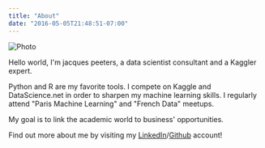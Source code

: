 ```yaml
---
title: "About"
date: "2016-05-05T21:48:51-07:00"
---
```


![Photo](https://media.licdn.com/mpr/mpr/shrinknp_400_400/AAEAAQAAAAAAAAexAAAAJGM3OTliZGQ4LTc0YmEtNGY4Mi1hYjEwLWUwN2FhMTI5YmZlOA.jpg)

Hello world, I'm jacques peeters, a data scientist consultant and a Kaggler expert. 

Python and R are my favorite tools. I compete on Kaggle and DataScience.net in order to sharpen my machine learning skills. I regularly attend "Paris Machine Learning" and "French Data" meetups.

My goal is to link the academic world to business' opportunities.

Find out more about me by visiting my [LinkedIn](https://www.linkedin.com/in/j4cquespeeters/)/[Github](https://github.com/jacquespeeters) account!

